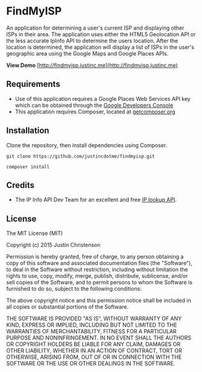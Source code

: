 # FindMyISP
 An application for determining a user's current ISP and displaying other ISPs in their area.
 The application uses either the HTML5 Geolocation API or the less accurate IpInfo API to determine the users location. 
 After the location is determined, the application will display a list of ISPs in the user's geographic area using the Google Maps and Google Places APIs.

 **View Demo**
 [http://findmyisp.justinc.me](http://findmyisp.justinc.me)


## Requirements
 - Use of this application requires a Google Places Web Services API key which can be obtained through the [Google Developers Console](https://developers.google.com)
 - This application requires Composer, located at [getcomposer.org](https://getcomposer.org/)

## Installation

 Clone the repository, then install dependencies using Composer.
 
    git clone https://github.com/justincdotme/findmyisp.git

    composer install
    
        

## Credits

 - The IP Info API Dev Team for an excellent and free [IP lookup API](http://ipinfo.io/).

## License

 The MIT License (MIT)
 
 Copyright (c) 2015 Justin Christenson
 
 Permission is hereby granted, free of charge, to any person obtaining a copy
 of this software and associated documentation files (the "Software"), to deal
 in the Software without restriction, including without limitation the rights
 to use, copy, modify, merge, publish, distribute, sublicense, and/or sell
 copies of the Software, and to permit persons to whom the Software is
 furnished to do so, subject to the following conditions:
 
 The above copyright notice and this permission notice shall be included in
 all copies or substantial portions of the Software.
 
 THE SOFTWARE IS PROVIDED "AS IS", WITHOUT WARRANTY OF ANY KIND, EXPRESS OR
 IMPLIED, INCLUDING BUT NOT LIMITED TO THE WARRANTIES OF MERCHANTABILITY,
 FITNESS FOR A PARTICULAR PURPOSE AND NONINFRINGEMENT. IN NO EVENT SHALL THE
 AUTHORS OR COPYRIGHT HOLDERS BE LIABLE FOR ANY CLAIM, DAMAGES OR OTHER
 LIABILITY, WHETHER IN AN ACTION OF CONTRACT, TORT OR OTHERWISE, ARISING FROM,
 OUT OF OR IN CONNECTION WITH THE SOFTWARE OR THE USE OR OTHER DEALINGS IN
 THE SOFTWARE.